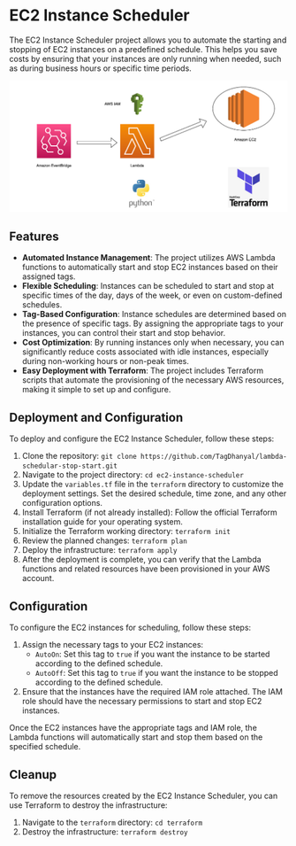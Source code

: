 # EC2 Instance Scheduler

The EC2 Instance Scheduler project allows you to automate the starting and stopping of EC2 instances on a predefined schedule. This helps you save costs by ensuring that your instances are only running when needed, such as during business hours or specific time periods.

![Architecture](./images/arch.png)

## Features

- **Automated Instance Management**: The project utilizes AWS Lambda functions to automatically start and stop EC2 instances based on their assigned tags.
- **Flexible Scheduling**: Instances can be scheduled to start and stop at specific times of the day, days of the week, or even on custom-defined schedules.
- **Tag-Based Configuration**: Instance schedules are determined based on the presence of specific tags. By assigning the appropriate tags to your instances, you can control their start and stop behavior.
- **Cost Optimization**: By running instances only when necessary, you can significantly reduce costs associated with idle instances, especially during non-working hours or non-peak times.
- **Easy Deployment with Terraform**: The project includes Terraform scripts that automate the provisioning of the necessary AWS resources, making it simple to set up and configure.

## Deployment and Configuration

To deploy and configure the EC2 Instance Scheduler, follow these steps:

1. Clone the repository: `git clone https://github.com/TagDhanyal/lambda-schedular-stop-start.git`
2. Navigate to the project directory: `cd ec2-instance-scheduler`
3. Update the `variables.tf` file in the `terraform` directory to customize the deployment settings. Set the desired schedule, time zone, and any other configuration options.
4. Install Terraform (if not already installed): Follow the official Terraform installation guide for your operating system.
5. Initialize the Terraform working directory: `terraform init`
6. Review the planned changes: `terraform plan`
7. Deploy the infrastructure: `terraform apply`
8. After the deployment is complete, you can verify that the Lambda functions and related resources have been provisioned in your AWS account.

## Configuration

To configure the EC2 instances for scheduling, follow these steps:

1. Assign the necessary tags to your EC2 instances:
   - `AutoOn`: Set this tag to `true` if you want the instance to be started according to the defined schedule.
   - `AutoOff`: Set this tag to `true` if you want the instance to be stopped according to the defined schedule.
2. Ensure that the instances have the required IAM role attached. The IAM role should have the necessary permissions to start and stop EC2 instances.

Once the EC2 instances have the appropriate tags and IAM role, the Lambda functions will automatically start and stop them based on the specified schedule.

## Cleanup

To remove the resources created by the EC2 Instance Scheduler, you can use Terraform to destroy the infrastructure:

1. Navigate to the `terraform` directory: `cd terraform`
2. Destroy the infrastructure: `terraform destroy`
